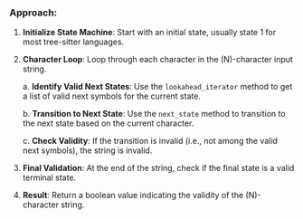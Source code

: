 ### Approach:

1. **Initialize State Machine**: Start with an initial state, usually state 1 for most tree-sitter languages.
  
2. **Character Loop**: Loop through each character in the \(N\)-character input string.

    a. **Identify Valid Next States**: Use the `lookahead_iterator` method to get a list of valid next symbols for the current state.
    
    b. **Transition to Next State**: Use the `next_state` method to transition to the next state based on the current character.
    
    c. **Check Validity**: If the transition is invalid (i.e., not among the valid next symbols), the string is invalid.
  
3. **Final Validation**: At the end of the string, check if the final state is a valid terminal state.

4. **Result**: Return a boolean value indicating the validity of the \(N\)-character string.

